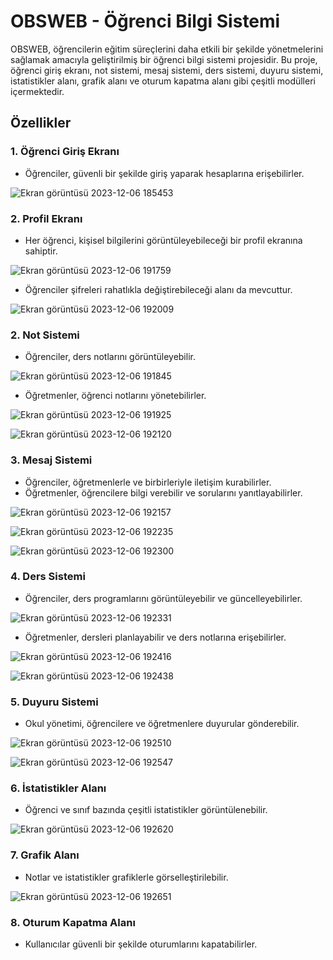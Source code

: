 
# OBSWEB - Öğrenci Bilgi Sistemi

OBSWEB, öğrencilerin eğitim süreçlerini daha etkili bir şekilde yönetmelerini sağlamak amacıyla geliştirilmiş bir öğrenci bilgi sistemi projesidir. Bu proje, öğrenci giriş ekranı, not sistemi, mesaj sistemi, ders sistemi, duyuru sistemi, istatistikler alanı, grafik alanı ve oturum kapatma alanı gibi çeşitli modülleri içermektedir.

## Özellikler

### 1. Öğrenci Giriş Ekranı
- Öğrenciler, güvenli bir şekilde giriş yaparak hesaplarına erişebilirler.

![Ekran görüntüsü 2023-12-06 185453](https://github.com/selcukmuhammed/OBS_Web/assets/147719772/59e993cd-b228-4459-8647-9c215f406985)

### 2. Profil Ekranı
- Her öğrenci, kişisel bilgilerini görüntüleyebileceği bir profil ekranına sahiptir.

![Ekran görüntüsü 2023-12-06 191759](https://github.com/selcukmuhammed/OBS_Web/assets/147719772/e9e75062-f16c-49d8-b2a5-bcc1c2178596)
  
- Öğrenciler şifreleri rahatlıkla değiştirebileceği alanı da mevcuttur.

![Ekran görüntüsü 2023-12-06 192009](https://github.com/selcukmuhammed/OBS_Web/assets/147719772/87c44225-3f76-4066-86f0-70865ff340ad)

### 2. Not Sistemi
- Öğrenciler, ders notlarını görüntüleyebilir.

![Ekran görüntüsü 2023-12-06 191845](https://github.com/selcukmuhammed/OBS_Web/assets/147719772/2a73955e-0353-4242-962a-4a054f8fe6bf)

- Öğretmenler, öğrenci notlarını yönetebilirler.

![Ekran görüntüsü 2023-12-06 191925](https://github.com/selcukmuhammed/OBS_Web/assets/147719772/c1389cb6-094e-4889-afc1-72dcfec63cec)

![Ekran görüntüsü 2023-12-06 192120](https://github.com/selcukmuhammed/OBS_Web/assets/147719772/3c21aba4-9f47-4c99-a1f8-281d9492f4ec)

### 3. Mesaj Sistemi
- Öğrenciler, öğretmenlerle ve birbirleriyle iletişim kurabilirler.
- Öğretmenler, öğrencilere bilgi verebilir ve sorularını yanıtlayabilirler.

![Ekran görüntüsü 2023-12-06 192157](https://github.com/selcukmuhammed/OBS_Web/assets/147719772/800dd817-a0ce-43a6-95e1-cf04365a1e1a)

![Ekran görüntüsü 2023-12-06 192235](https://github.com/selcukmuhammed/OBS_Web/assets/147719772/2aa617bd-6c4b-4519-9345-d0bf8c6f0499)

![Ekran görüntüsü 2023-12-06 192300](https://github.com/selcukmuhammed/OBS_Web/assets/147719772/d6cf9f51-a151-4c56-abe9-72cff0d5bc29)

### 4. Ders Sistemi
- Öğrenciler, ders programlarını görüntüleyebilir ve güncelleyebilirler.

![Ekran görüntüsü 2023-12-06 192331](https://github.com/selcukmuhammed/OBS_Web/assets/147719772/4569aa1e-e122-4e91-a8ee-b3fea7ba6009)

- Öğretmenler, dersleri planlayabilir ve ders notlarına erişebilirler.

![Ekran görüntüsü 2023-12-06 192416](https://github.com/selcukmuhammed/OBS_Web/assets/147719772/df07f58e-aa15-4cc3-9c72-68bb7aac9551)

![Ekran görüntüsü 2023-12-06 192438](https://github.com/selcukmuhammed/OBS_Web/assets/147719772/bae0599f-bbc4-4587-b351-514d02245dbb)

### 5. Duyuru Sistemi
- Okul yönetimi, öğrencilere ve öğretmenlere duyurular gönderebilir.

![Ekran görüntüsü 2023-12-06 192510](https://github.com/selcukmuhammed/OBS_Web/assets/147719772/f101a778-4a37-461a-9ceb-3fcfdaf66773)

![Ekran görüntüsü 2023-12-06 192547](https://github.com/selcukmuhammed/OBS_Web/assets/147719772/fb36bfed-5fb6-49b2-9d6d-9617ece9eb9c)

### 6. İstatistikler Alanı
- Öğrenci ve sınıf bazında çeşitli istatistikler görüntülenebilir.

![Ekran görüntüsü 2023-12-06 192620](https://github.com/selcukmuhammed/OBS_Web/assets/147719772/17aaa648-2bf7-4960-a0fa-f27a1dc64243)

### 7. Grafik Alanı
- Notlar ve istatistikler grafiklerle görselleştirilebilir.

![Ekran görüntüsü 2023-12-06 192651](https://github.com/selcukmuhammed/OBS_Web/assets/147719772/b6151b4e-7721-4d70-b51b-e07d286296bb)

### 8. Oturum Kapatma Alanı
- Kullanıcılar güvenli bir şekilde oturumlarını kapatabilirler.
